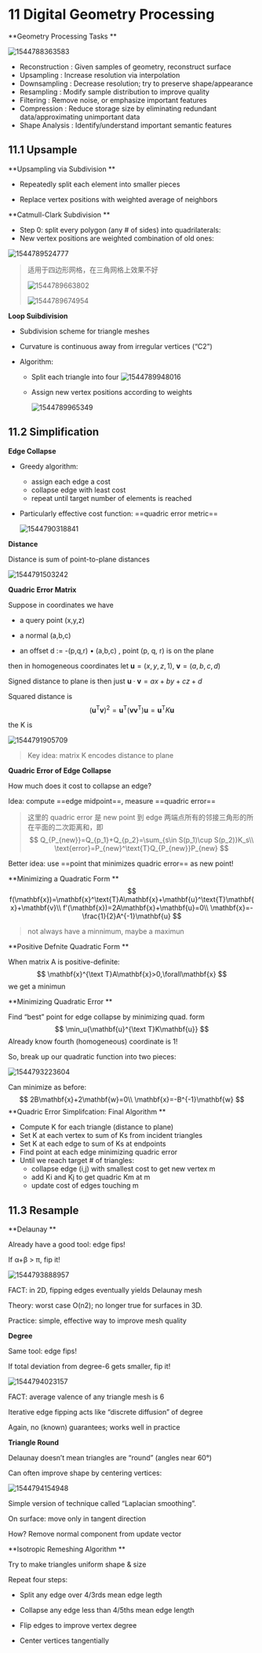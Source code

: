 # 11 Digital Geometry Processing 

**Geometry Processing Tasks **

![1544788363583](assets/1544788363583.jpg)

- Reconstruction : Given samples of geometry, reconstruct surface 
- Upsampling : Increase resolution via interpolation 
- Downsampling : Decrease resolution; try to preserve shape/appearance 
- Resampling : Modify sample distribution to improve quality 
- Filtering : Remove noise, or emphasize important features 
- Compression : Reduce storage size by eliminating redundant data/approximating unimportant data 
- Shape Analysis : Identify/understand important semantic features 

## 11.1 Upsample

**Upsampling via Subdivision **

- Repeatedly split each element into smaller pieces 

- Replace vertex positions with weighted average of neighbors 

**Catmull-Clark Subdivision **

- Step 0: split every polygon (any # of sides) into quadrilaterals: 
- New vertex positions are weighted combination of old ones: 

![1544789524777](assets/1544789524777.jpg)

> 适用于四边形网格，在三角网格上效果不好
>
> ![1544789663802](assets/1544789663802.jpg)
>
> ![1544789674954](assets/1544789674954.jpg)

**Loop Suibdivision**

- Subdivision scheme for triangle meshes 

- Curvature is continuous away from irregular vertices (“C2”) 

- Algorithm:

  - Split each triangle into four ![1544789948016](assets/1544789948016.jpg)

  - Assign new vertex positions according to weights

    ![1544789965349](assets/1544789965349.jpg)

## 11.2 Simplification

**Edge Collapse**

- Greedy algorithm:
  - assign each edge a cost
  - collapse edge with least cost
  - repeat until target number of elements is reached 

- Particularly effective cost function: ==quadric error metric==

  ![1544790318841](assets/1544790318841.jpg)

**Distance**

Distance is sum of point-to-plane distances 

![1544791503242](assets/1544791503242.jpg)

**Quadric Error Matrix**

Suppose in coordinates we have 

- a query point (x,y,z) 

- a normal (a,b,c) 

- an offset d := -(p,q,r) • (a,b,c) , point (p, q, r) is on the plane

then in homogeneous coordinates let $\mathbf{u}=(x,y,z,1),\ \mathbf{v} =(a,b,c,d)$

Signed distance to plane is then just $\mathbf{u}\cdot\mathbf{v}=ax+by+cz+d$

Squared distance is 
$$
      (\mathbf{u}^\text{T}\mathbf{v})^2=\mathbf{u}^\text{T}(\mathbf{v}\mathbf{v}^\text{T})\mathbf{u}=\mathbf{u}^\text{T}K\mathbf{u}
$$

the K is

![1544791905709](assets/1544791905709.jpg)

> Key idea: matrix K encodes distance to plane 

**Quadric Error of Edge Collapse** 

How much does it cost to collapse an edge? 

Idea: compute ==edge midpoint==, measure ==quadric error==

> 这里的 quadric error 是 new point 到 edge 两端点所有的邻接三角形的所在平面的二次距离和，即
> $$
> Q_{P_{new}}=Q_{p_1}+Q_{p_2}=\sum_{s\in S(p_1)\cup S(p_2)}K_s\\
> \text{error}=P_{new}^\text{T}Q_{P_{new}}P_{new}
> $$
>

Better idea: use ==point that minimizes quadric error== as new point! 

**Minimizing a Quadratic Form **
$$
f(\mathbf{x})=\mathbf{x}^\text{T}A\mathbf{x}+\mathbf{u}^\text{T}\mathbf{x}+\mathbf{v}\\
f'(\mathbf{x})=2A\mathbf{x}+\mathbf{u}=0\\
\mathbf{x}=-\frac{1}{2}A^{-1}\mathbf{u}
$$

> not always have a minnimum, maybe a maximun

**Positive Defnite Quadratic Form **

When matrix A is positive-definite:
$$
\mathbf{x}^{\text T}A\mathbf{x}>0,\forall\mathbf{x}
$$
we get a minimun

**Minimizing Quadratic Error **

Find “best” point for edge collapse by minimizing quad. form 
$$
\min_u{\mathbf{u}^{\text T}K\mathbf{u}}
$$
Already know fourth (homogeneous) coordinate is 1! 

So, break up our quadratic function into two pieces: 

![1544793223604](assets/1544793223604.jpg)

Can minimize as before: 
$$
2B\mathbf{x}+2\mathbf{w}=0\\
\mathbf{x}=-B^{-1}\mathbf{w}
$$
**Quadric Error Simplifcation: Final Algorithm **

- Compute K for each triangle (distance to plane) 
- Set K at each vertex to sum of Ks from incident triangles 
- Set K at each edge to sum of Ks at endpoints 
- Find point at each edge minimizing quadric error 
- Until we reach target # of triangles: 
  - collapse edge (i,j) with smallest cost to get new vertex m 
  - add Ki and Kj to get quadric Km at m 
  - update cost of edges touching m 

## 11.3 Resample

**Delaunay **

Already have a good tool: edge fips! 

If α+β > π, fip it! 

![1544793888957](assets/1544793888957.jpg)

FACT: in 2D, fipping edges eventually yields Delaunay mesh

Theory: worst case O(n2); no longer true for surfaces in 3D.

Practice: simple, effective way to improve mesh quality 

**Degree**

Same tool: edge fips! 

If total deviation from degree-6 gets smaller, fip it! 

![1544794023157](assets/1544794023157.jpg)

FACT: average valence of any triangle mesh is 6

Iterative edge fipping acts like “discrete diffusion” of degree

Again, no (known) guarantees; works well in practice 

**Triangle Round**

Delaunay doesn’t mean triangles are “round” (angles near 60°) 

Can often improve shape by centering vertices: 

![1544794154948](assets/1544794154948.jpg)

Simple version of technique called “Laplacian smoothing”. 

On surface: move only in tangent direction 

How? Remove normal component from update vector

**Isotropic Remeshing Algorithm **

Try to make triangles uniform shape & size 

Repeat four steps: 

- Split any edge over 4/3rds mean edge legth

- Collapse any edge less than 4/5ths mean edge length
- Flip edges to improve vertex degree
- Center vertices tangentially 